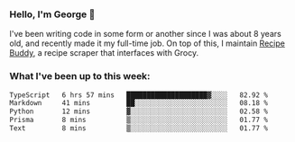### Hello, I'm George 👋

I've been writing code in some form or another since I was about 8 years old, and recently made it my full-time job. On top of this, I maintain [Recipe Buddy](https://github.com/georgegebbett/recipe-buddy), a recipe scraper that interfaces with Grocy.  

<!--
**georgegebbett/georgegebbett** is a ✨ _special_ ✨ repository because its `README.md` (this file) appears on your GitHub profile.

Here are some ideas to get you started:

- 🔭 I’m currently working on ...
- 🌱 I’m currently learning ...
- 👯 I’m looking to collaborate on ...
- 🤔 I’m looking for help with ...
- 💬 Ask me about ...
- 📫 How to reach me: ...
- 😄 Pronouns: ...
- ⚡ Fun fact: ...
-->

### What I've been up to this week:
<!--START_SECTION:waka-->

```txt
TypeScript   6 hrs 57 mins   ████████████████████▓░░░░   82.92 %
Markdown     41 mins         ██░░░░░░░░░░░░░░░░░░░░░░░   08.18 %
Python       12 mins         ▓░░░░░░░░░░░░░░░░░░░░░░░░   02.58 %
Prisma       8 mins          ▒░░░░░░░░░░░░░░░░░░░░░░░░   01.77 %
Text         8 mins          ▒░░░░░░░░░░░░░░░░░░░░░░░░   01.77 %
```

<!--END_SECTION:waka-->
